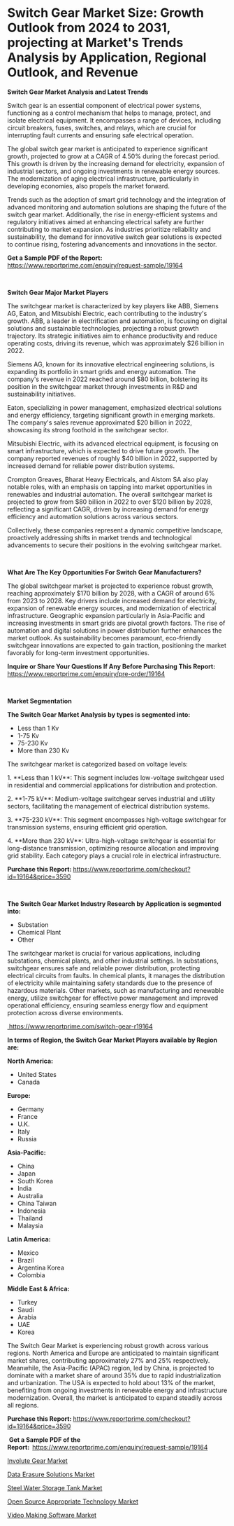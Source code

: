 <p><h1>Switch Gear Market Size: Growth Outlook from 2024 to 2031, projecting at Market's Trends Analysis by Application, Regional Outlook, and Revenue</h1></p><p><strong>Switch Gear Market Analysis and Latest Trends</strong></p>
<p><p>Switch gear is an essential component of electrical power systems, functioning as a control mechanism that helps to manage, protect, and isolate electrical equipment. It encompasses a range of devices, including circuit breakers, fuses, switches, and relays, which are crucial for interrupting fault currents and ensuring safe electrical operation.</p><p>The global switch gear market is anticipated to experience significant growth, projected to grow at a CAGR of 4.50% during the forecast period. This growth is driven by the increasing demand for electricity, expansion of industrial sectors, and ongoing investments in renewable energy sources. The modernization of aging electrical infrastructure, particularly in developing economies, also propels the market forward. </p><p>Trends such as the adoption of smart grid technology and the integration of advanced monitoring and automation solutions are shaping the future of the switch gear market. Additionally, the rise in energy-efficient systems and regulatory initiatives aimed at enhancing electrical safety are further contributing to market expansion. As industries prioritize reliability and sustainability, the demand for innovative switch gear solutions is expected to continue rising, fostering advancements and innovations in the sector.</p></p>
<p><strong>Get a Sample PDF of the Report:&nbsp;</strong> <a href="https://www.reportprime.com/enquiry/request-sample/19164?utm_campaign=31&utm_medium=2&utm_source=Github&utm_content=ia&utm_term=22112024&utm_id=switch-gear">https://www.reportprime.com/enquiry/request-sample/19164</a></p>
<p>&nbsp;</p>
<p><strong>Switch Gear Major Market Players</strong></p>
<p><p>The switchgear market is characterized by key players like ABB, Siemens AG, Eaton, and Mitsubishi Electric, each contributing to the industry's growth. ABB, a leader in electrification and automation, is focusing on digital solutions and sustainable technologies, projecting a robust growth trajectory. Its strategic initiatives aim to enhance productivity and reduce operating costs, driving its revenue, which was approximately $26 billion in 2022.</p><p>Siemens AG, known for its innovative electrical engineering solutions, is expanding its portfolio in smart grids and energy automation. The company's revenue in 2022 reached around $80 billion, bolstering its position in the switchgear market through investments in R&D and sustainability initiatives.</p><p>Eaton, specializing in power management, emphasized electrical solutions and energy efficiency, targeting significant growth in emerging markets. The company's sales revenue approximated $20 billion in 2022, showcasing its strong foothold in the switchgear sector.</p><p>Mitsubishi Electric, with its advanced electrical equipment, is focusing on smart infrastructure, which is expected to drive future growth. The company reported revenues of roughly $40 billion in 2022, supported by increased demand for reliable power distribution systems.</p><p>Crompton Greaves, Bharat Heavy Electricals, and Alstom SA also play notable roles, with an emphasis on tapping into market opportunities in renewables and industrial automation. The overall switchgear market is projected to grow from $80 billion in 2022 to over $120 billion by 2028, reflecting a significant CAGR, driven by increasing demand for energy efficiency and automation solutions across various sectors.</p><p>Collectively, these companies represent a dynamic competitive landscape, proactively addressing shifts in market trends and technological advancements to secure their positions in the evolving switchgear market.</p></p>
<p>&nbsp;</p>
<p><strong>What Are The Key Opportunities For Switch Gear Manufacturers?</strong></p>
<p><p>The global switchgear market is projected to experience robust growth, reaching approximately $170 billion by 2028, with a CAGR of around 6% from 2023 to 2028. Key drivers include increased demand for electricity, expansion of renewable energy sources, and modernization of electrical infrastructure. Geographic expansion particularly in Asia-Pacific and increasing investments in smart grids are pivotal growth factors. The rise of automation and digital solutions in power distribution further enhances the market outlook. As sustainability becomes paramount, eco-friendly switchgear innovations are expected to gain traction, positioning the market favorably for long-term investment opportunities.</p></p>
<p><strong>Inquire or Share Your Questions If Any Before Purchasing This Report:</strong> <a href="https://www.reportprime.com/enquiry/pre-order/19164?utm_campaign=31&utm_medium=2&utm_source=Github&utm_content=ia&utm_term=22112024&utm_id=switch-gear">https://www.reportprime.com/enquiry/pre-order/19164</a></p>
<p>&nbsp;</p>
<p><strong>Market Segmentation</strong></p>
<p><strong>The Switch Gear Market Analysis by types is segmented into:</strong></p>
<p><ul><li>Less than 1 Kv</li><li>1-75 Kv</li><li>75-230 Kv</li><li>More than 230 Kv</li></ul></p>
<p><p>The switchgear market is categorized based on voltage levels: </p><p>1. **Less than 1 kV**: This segment includes low-voltage switchgear used in residential and commercial applications for distribution and protection. </p><p>2. **1-75 kV**: Medium-voltage switchgear serves industrial and utility sectors, facilitating the management of electrical distribution systems. </p><p>3. **75-230 kV**: This segment encompasses high-voltage switchgear for transmission systems, ensuring efficient grid operation. </p><p>4. **More than 230 kV**: Ultra-high-voltage switchgear is essential for long-distance transmission, optimizing resource allocation and improving grid stability. Each category plays a crucial role in electrical infrastructure.</p></p>
<p><strong>Purchase this Report:&nbsp;</strong><a href="https://www.reportprime.com/checkout?id=19164&price=3590&utm_campaign=31&utm_medium=2&utm_source=Github&utm_content=ia&utm_term=22112024&utm_id=switch-gear">https://www.reportprime.com/checkout?id=19164&price=3590</a></p>
<p>&nbsp;</p>
<p><strong>The Switch Gear Market Industry Research by Application is segmented into:</strong></p>
<p><ul><li>Substation</li><li>Chemical Plant</li><li>Other</li></ul></p>
<p><p>The switchgear market is crucial for various applications, including substations, chemical plants, and other industrial settings. In substations, switchgear ensures safe and reliable power distribution, protecting electrical circuits from faults. In chemical plants, it manages the distribution of electricity while maintaining safety standards due to the presence of hazardous materials. Other markets, such as manufacturing and renewable energy, utilize switchgear for effective power management and improved operational efficiency, ensuring seamless energy flow and equipment protection across diverse environments.</p></p>
<p><a href="https://www.reportprime.com/switch-gear-r19164?utm_campaign=31&utm_medium=2&utm_source=Github&utm_content=ia&utm_term=22112024&utm_id=switch-gear">&nbsp;https://www.reportprime.com/switch-gear-r19164</a></p>
<p><strong>In terms of Region, the Switch Gear Market Players available by Region are:</strong></p>
<p>
    <p> <strong> North America: </strong>
        <ul>
            <li>United States</li>
            <li>Canada</li>
        </ul>
        </p> 
    <p> <strong> Europe: </strong>
        <ul>
            <li>Germany</li>
            <li>France</li>
            <li>U.K.</li>
            <li>Italy</li>
            <li>Russia</li>
        </ul>
        </p> 
    <p> <strong> Asia-Pacific: </strong>
        <ul>
            <li>China</li>
            <li>Japan</li>
            <li>South Korea</li>
            <li>India</li>
            <li>Australia</li>
            <li>China Taiwan</li>
            <li>Indonesia</li>
            <li>Thailand</li>
            <li>Malaysia</li>
        </ul>
        </p> 
    <p> <strong> Latin America: </strong>
        <ul>
            <li>Mexico</li>
            <li>Brazil</li>
            <li>Argentina Korea</li>
            <li>Colombia</li>
        </ul>
        </p> 
    <p> <strong> Middle East & Africa: </strong>
        <ul>
            <li>Turkey</li>
            <li>Saudi</li>
            <li>Arabia</li>
            <li>UAE</li>
            <li>Korea</li>
        </ul>
    </p>
    </p>
<p><p>The Switch Gear Market is experiencing robust growth across various regions. North America and Europe are anticipated to maintain significant market shares, contributing approximately 27% and 25% respectively. Meanwhile, the Asia-Pacific (APAC) region, led by China, is projected to dominate with a market share of around 35% due to rapid industrialization and urbanization. The USA is expected to hold about 13% of the market, benefiting from ongoing investments in renewable energy and infrastructure modernization. Overall, the market is anticipated to expand steadily across all regions.</p></p>
<p><strong>Purchase this Report: </strong><a href="https://www.reportprime.com/checkout?id=19164&price=3590&utm_campaign=31&utm_medium=2&utm_source=Github&utm_content=ia&utm_term=22112024&utm_id=switch-gear">https://www.reportprime.com/checkout?id=19164&price=3590</a></p>
<p>&nbsp;<strong>Get a Sample PDF of the Report:&nbsp;&nbsp;</strong><a href="https://www.reportprime.com/enquiry/request-sample/19164?utm_campaign=31&utm_medium=2&utm_source=Github&utm_content=ia&utm_term=22112024&utm_id=switch-gear">https://www.reportprime.com/enquiry/request-sample/19164</a></p>
<p><strong></strong></p>
<p><p><a href="https://github.com/shondapmbau/Market-Research-Report-List-1/blob/main/involute-gear-market.md?utm_campaign=31&utm_medium=2&utm_source=Github&utm_content=ia&utm_term=22112024&utm_id=switch-gear">Involute Gear Market</a></p><p><a href="https://issuu.com/reportprime-2/docs/data-erasure-solutions-market-size-_922a342200aac7?utm_campaign=31&utm_medium=2&utm_source=Github&utm_content=ia&utm_term=22112024&utm_id=switch-gear">Data Erasure Solutions Market</a></p><p><a href="https://github.com/MonroeBullock54/Market-Research-Report-List-1/blob/main/steel-water-storage-tank-market.md?utm_campaign=31&utm_medium=2&utm_source=Github&utm_content=ia&utm_term=22112024&utm_id=switch-gear">Steel Water Storage Tank Market</a></p><p><a href="https://issuu.com/reportprime-2/docs/open-source-appropriate-technology-_8e78a2fd157c89?utm_campaign=31&utm_medium=2&utm_source=Github&utm_content=ia&utm_term=22112024&utm_id=switch-gear">Open Source Appropriate Technology Market</a></p><p><a href="https://www.linkedin.com/pulse/in-depth-video-making-software-market-review-business-profiles-lo32e?utm_campaign=31&utm_medium=2&utm_source=Github&utm_content=ia&utm_term=22112024&utm_id=switch-gear">Video Making Software Market</a></p></p>